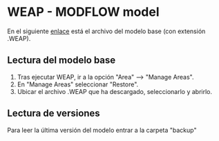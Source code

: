 # WEAP - MODFLOW model
En el siguiente [enlace](https://drive.google.com/file/d/13DRdaaBScwPzRcBvGqODw6f9Up0YV_cX/view?usp=sharing) está el archivo del modelo base (con extensión .WEAP).
## Lectura del modelo base
1. Tras ejecutar WEAP, ir a la opción "Area" --> "Manage Areas".
2. En "Manage Areas" seleccionar "Restore".
3. Ubicar el archivo .WEAP que ha descargado, seleccionarlo y abrirlo.
## Lectura de versiones
Para leer la última versión del modelo entrar a la carpeta "backup"
